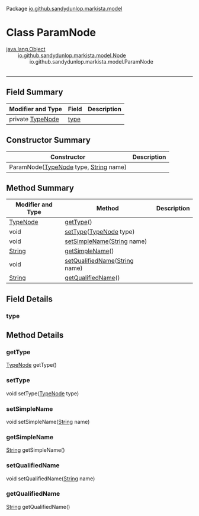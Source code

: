 Package [io.github.sandydunlop.markista.model](index.md)

# Class ParamNode
[java.lang.Object](https://docs.oracle.com/en/java/javase/24/docs/api/java.base/java/lang/Object.html)<br/>
&nbsp;&nbsp;&nbsp;&nbsp;&nbsp;&nbsp;&nbsp;&nbsp;[io.github.sandydunlop.markista.model.Node](Node.md)<br/>
&nbsp;&nbsp;&nbsp;&nbsp;&nbsp;&nbsp;&nbsp;&nbsp;&nbsp;&nbsp;&nbsp;&nbsp;&nbsp;&nbsp;&nbsp;&nbsp;io.github.sandydunlop.markista.model.ParamNode<br/>
<br/>

----


## Field Summary

| Modifier and Type               | Field         | Description |
|---------------------------------|---------------|-------------|
| private [TypeNode](TypeNode.md) | [type](#type) |             |

## Constructor Summary

| Constructor                                                                                                                                | Description |
|--------------------------------------------------------------------------------------------------------------------------------------------|-------------|
| ParamNode([TypeNode](TypeNode.md) type, [String](https://docs.oracle.com/en/java/javase/24/docs/api/java.base/java/lang/String.html) name) |             |

## Method Summary

| Modifier and Type                                                                            | Method                                                                                                                                   | Description |
|----------------------------------------------------------------------------------------------|------------------------------------------------------------------------------------------------------------------------------------------|-------------|
| [TypeNode](TypeNode.md)                                                                      | [getType](#gettype)()                                                                                                                    |             |
| void                                                                                         | [setType](#settype)([TypeNode](TypeNode.md) type)                                                                                        |             |
| void                                                                                         | [setSimpleName](#setsimplename)([String](https://docs.oracle.com/en/java/javase/24/docs/api/java.base/java/lang/String.html) name)       |             |
| [String](https://docs.oracle.com/en/java/javase/24/docs/api/java.base/java/lang/String.html) | [getSimpleName](#getsimplename)()                                                                                                        |             |
| void                                                                                         | [setQualifiedName](#setqualifiedname)([String](https://docs.oracle.com/en/java/javase/24/docs/api/java.base/java/lang/String.html) name) |             |
| [String](https://docs.oracle.com/en/java/javase/24/docs/api/java.base/java/lang/String.html) | [getQualifiedName](#getqualifiedname)()                                                                                                  |             |

## Field Details

### type




## Method Details

### getType

[TypeNode](TypeNode.md) getType()



### setType

void setType([TypeNode](TypeNode.md) type)



### setSimpleName

void setSimpleName([String](https://docs.oracle.com/en/java/javase/24/docs/api/java.base/java/lang/String.html) name)



### getSimpleName

[String](https://docs.oracle.com/en/java/javase/24/docs/api/java.base/java/lang/String.html) getSimpleName()



### setQualifiedName

void setQualifiedName([String](https://docs.oracle.com/en/java/javase/24/docs/api/java.base/java/lang/String.html) name)



### getQualifiedName

[String](https://docs.oracle.com/en/java/javase/24/docs/api/java.base/java/lang/String.html) getQualifiedName()



